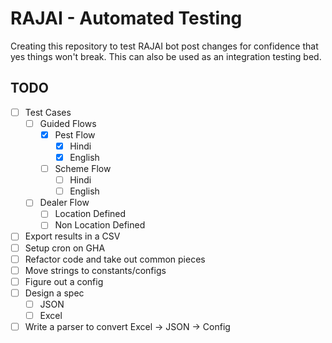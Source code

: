 # RAJAI - Automated Testing

Creating this repository to test RAJAI bot post changes for confidence that yes things won't break. This can also be used as an integration testing bed.

## TODO
- [ ] Test Cases
    - [ ] Guided Flows
        - [x] Pest Flow
            - [x] Hindi
            - [x] English
        - [ ] Scheme Flow
            - [ ] Hindi
            - [ ] English
    - [ ] Dealer Flow
        - [ ] Location Defined
        - [ ] Non Location Defined
- [ ] Export results in a CSV
- [ ] Setup cron on GHA
- [ ] Refactor code and take out common pieces
- [ ] Move strings to constants/configs
- [ ] Figure out a config
- [ ] Design a spec
    - [ ] JSON
    - [ ] Excel  
- [ ] Write a parser to convert Excel -> JSON -> Config
